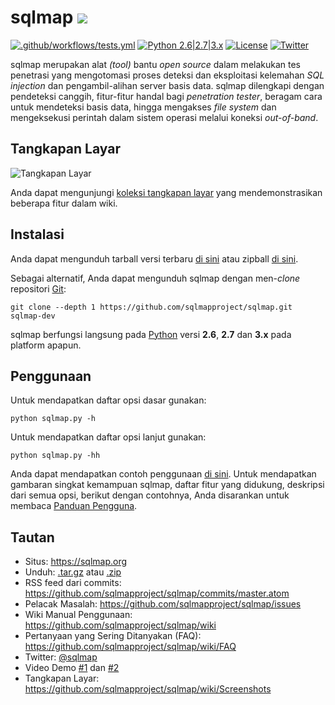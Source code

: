 # sqlmap ![](https://i.imgur.com/fe85aVR.png)

[![.github/workflows/tests.yml](https://github.com/sqlmapproject/sqlmap/actions/workflows/tests.yml/badge.svg)](https://github.com/sqlmapproject/sqlmap/actions/workflows/tests.yml) [![Python 2.6|2.7|3.x](https://img.shields.io/badge/python-2.6|2.7|3.x-yellow.svg)](https://www.python.org/) [![License](https://img.shields.io/badge/license-GPLv2-red.svg)](https://raw.githubusercontent.com/sqlmapproject/sqlmap/master/LICENSE) [![Twitter](https://img.shields.io/badge/twitter-@sqlmap-blue.svg)](https://twitter.com/sqlmap)

sqlmap merupakan alat _(tool)_ bantu _open source_ dalam melakukan tes penetrasi yang mengotomasi proses deteksi dan
eksploitasi kelemahan _SQL injection_ dan pengambil-alihan server basis data. sqlmap dilengkapi dengan pendeteksi
canggih, fitur-fitur handal bagi _penetration tester_, beragam cara untuk mendeteksi basis data, hingga mengakses _file
system_ dan mengeksekusi perintah dalam sistem operasi melalui koneksi _out-of-band_.

Tangkapan Layar
----

![Tangkapan Layar](https://raw.github.com/wiki/sqlmapproject/sqlmap/images/sqlmap_screenshot.png)

Anda dapat mengunjungi [koleksi tangkapan layar](https://github.com/sqlmapproject/sqlmap/wiki/Screenshots) yang
mendemonstrasikan beberapa fitur dalam wiki.

Instalasi
----

Anda dapat mengunduh tarball versi terbaru [di sini](https://github.com/sqlmapproject/sqlmap/tarball/master) atau
zipball [di sini](https://github.com/sqlmapproject/sqlmap/zipball/master).

Sebagai alternatif, Anda dapat mengunduh sqlmap dengan men-_clone_
repositori [Git](https://github.com/sqlmapproject/sqlmap):

    git clone --depth 1 https://github.com/sqlmapproject/sqlmap.git sqlmap-dev

sqlmap berfungsi langsung pada [Python](https://www.python.org/download/) versi **2.6**, **2.7** dan **3.x** pada
platform apapun.

Penggunaan
----

Untuk mendapatkan daftar opsi dasar gunakan:

    python sqlmap.py -h

Untuk mendapatkan daftar opsi lanjut gunakan:

    python sqlmap.py -hh

Anda dapat mendapatkan contoh penggunaan [di sini](https://asciinema.org/a/46601).
Untuk mendapatkan gambaran singkat kemampuan sqlmap, daftar fitur yang didukung, deskripsi dari semua opsi, berikut
dengan contohnya, Anda disarankan untuk membaca [Panduan Pengguna](https://github.com/sqlmapproject/sqlmap/wiki/Usage).

Tautan
----

* Situs: https://sqlmap.org
* Unduh: [.tar.gz](https://github.com/sqlmapproject/sqlmap/tarball/master)
  atau [.zip](https://github.com/sqlmapproject/sqlmap/zipball/master)
* RSS feed dari commits: https://github.com/sqlmapproject/sqlmap/commits/master.atom
* Pelacak Masalah: https://github.com/sqlmapproject/sqlmap/issues
* Wiki Manual Penggunaan: https://github.com/sqlmapproject/sqlmap/wiki
* Pertanyaan yang Sering Ditanyakan (FAQ): https://github.com/sqlmapproject/sqlmap/wiki/FAQ
* Twitter: [@sqlmap](https://twitter.com/sqlmap)
* Video Demo [#1](https://www.youtube.com/user/inquisb/videos) dan [#2](https://www.youtube.com/user/stamparm/videos)
* Tangkapan Layar: https://github.com/sqlmapproject/sqlmap/wiki/Screenshots
